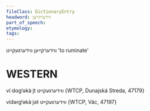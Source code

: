 ```yaml
---
fileClass: DictionaryEntry
headword: ווידערקײַען
part_of_speech: 
etymology: 
tags: 
---
```

ווידערקײַען
ווידערגעקײַט
'to ruminate'

WESTERN
========

vɩ́ˑdαgʲəkàˑjt ווידערגעקײַט {WTCP, Dunajská Streda, 47179}

vídərgʲəkàˑjət ווידערגעקײַט {WTCP, Vác, 47197}
